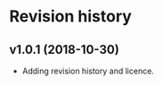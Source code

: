 Revision history
====================



v1.0.1 (2018-10-30)
--------------------

* Adding revision history and licence.
